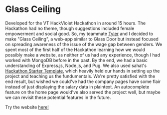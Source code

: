 Glass Ceiling
=======================
Developed for the VT HackViolet Hackathon in around 15 hours. The Hackathon had no theme, though suggestions included female empowerment and social good. So, my teammate [Tyler](https://github.com/tylerlusczek) and I decided to make "Glass Ceiling", a web-app similar to Glass Door but instead focused on spreading awareness of the issue of the wage gap between genders. We spent most of the first half of the Hackathon learning how we would possibly make a website, as neither of us had any experience, though I had worked with MongoDB before in the past. By the end, we had a basic understanding of Express.js, Node.js, and Pug. We also used sahat's [Hackathon Starter Template](https://github.com/sahat/hackathon-starter), which heavily held our hands in setting up the project and teaching us the fundumentals. We're pretty satisfied with the end result, but wished we could've had the company pages have some flair instead of just displaying the salary data in plaintext. An autocomplete feature on the home page would've also served the project well, but maybe we can revisit these potential features in the future.

Try the website [here!](https://glass-ceiling.onrender.com/)
